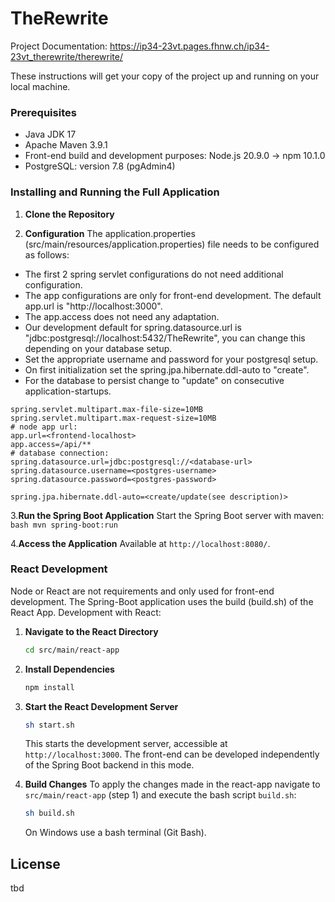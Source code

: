 # TheRewrite

Project Documentation: https://ip34-23vt.pages.fhnw.ch/ip34-23vt_therewrite/therewrite/

These instructions will get your copy of the project up and running on your local machine.

### Prerequisites

- Java JDK 17
- Apache Maven 3.9.1
- Front-end build and development purposes: Node.js 20.9.0 -> npm 10.1.0
- PostgreSQL: version 7.8 (pgAdmin4)

### Installing and Running the Full Application

1. **Clone the Repository**

2. **Configuration**
The application.properties (src/main/resources/application.properties) file needs to be configured as follows:
- The first 2 spring servlet configurations do not need additional configuration.
- The app configurations are only for front-end development. The default app.url is "http://localhost:3000".
- The app.access does not need any adaptation.
- Our development default for spring.datasource.url is "jdbc:postgresql://localhost:5432/TheRewrite", you can change this depending on your database setup.
- Set the appropriate username and password for your postgresql setup.
- On first initialization set the spring.jpa.hibernate.ddl-auto to "create".
- For the database to persist change to "update" on consecutive application-startups.
```properties
spring.servlet.multipart.max-file-size=10MB
spring.servlet.multipart.max-request-size=10MB
# node app url:
app.url=<frontend-localhost>
app.access=/api/**
# database connection:
spring.datasource.url=jdbc:postgresql://<database-url>
spring.datasource.username=<postgres-username>
spring.datasource.password=<postgres-password>

spring.jpa.hibernate.ddl-auto=<create/update(see description)>
```

3.**Run the Spring Boot Application**
Start the Spring Boot server with maven:
    ```bash
    mvn spring-boot:run
    ```

4.**Access the Application**
Available at `http://localhost:8080/`.

### React Development

Node or React are not requirements and only used for front-end development.
The Spring-Boot application uses the build (build.sh) of the React App. 
Development with React:

1. **Navigate to the React Directory**
   ```bash
   cd src/main/react-app
   ```

2. **Install Dependencies**
   ```bash
   npm install
   ```

3. **Start the React Development Server**
   ```bash
   sh start.sh
   ```
   This starts the development server, accessible at `http://localhost:3000`. The front-end can be developed independently of the Spring Boot backend in this mode.

4. **Build Changes**
   To apply the changes made in the react-app navigate to `src/main/react-app` (step 1) and execute the bash script `build.sh`:
   ```bash
   sh build.sh
   ```
   On Windows use a bash terminal (Git Bash).
   


## License
tbd


